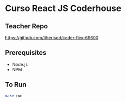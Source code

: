 # Curso React JS Coderhouse

## Teacher Repo

<https://github.com/ltherisod/coder-flex-69600>

## Prerequisites

- Node.js
- NPM

## To Run

```bash
make run
```
